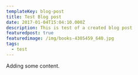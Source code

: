 ```yaml
---
templateKey: blog-post
title: Test Blog post
date: 2017-01-04T15:04:10.000Z
description: This is test of a created blog post
featuredpost: true
featuredimage: /img/books-4305459_640.jpg
tags:
  - test
---
```

Adding some content.
